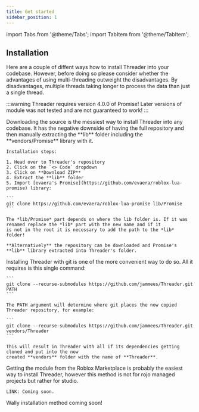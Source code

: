```yaml
---
title: Get started
sidebar_position: 1
---
```


import Tabs from '@theme/Tabs';
import TabItem from '@theme/TabItem';

## Installation

Here are a couple of diffent ways how to install Threader
into your codebase. However, before doing so please consider
whether the advantages of using multi-threading outweight the
disadvantages. By disadvantages, multiple threads taking longer
to process the data than just a single thread.

:::warning
  Threader requires version 4.0.0 of Promise! Later versions of module was
  not tested and are not guaranteed to work!
:::

<Tabs>
  <TabItem value="source" label="Downloading Source" default>
    Downloading the source is the messiest way to
    install Threader into any codebase. It has the
    negative downside of having the full repository and then
    manually extracting the **lib** folder including the **vendors/Promise**
    library with it.

    Installation steps:

    1. Head over to Threader's repository  
    2. Click on the `<> Code` dropdown
    3. Click on **Download ZIP**
    4. Extract the **lib** folder
    5. Import [evaera's Promise](https://github.com/evaera/roblox-lua-promise) library:

    ```
    git clone https://github.com/evaera/roblox-lua-promise lib/Promise
    ```

    The *lib/Promise* part depends on where the lib folder is. If it was renamed replace the *lib* part with the new name and if it
    is not in the root it is necessary to add the path to the *lib* folder!

    **Alternatively** the repository can be downloaded and Promise's **lib** library extracted into Threader's folder.
    
  </TabItem>
  <TabItem value="git" label="Git" default>
    Installing Threader with git is one of the more convenient
    way to do so. All it requires is this single command:

    ```
    git clone --recurse-submodules https://github.com/jammees/Threader.git PATH
    ```

    The PATH argument will determine where git places the now copied Threader repository, for example:

    ```
    git clone --recurse-submodules https://github.com/jammees/Threader.git vendors/Threader
    ```

    This will result in Threader with all if its dependencies getting cloned and put into the now
    created **vendors** folder with the name of **Threader**.

  </TabItem>
  <TabItem value="marketplace" label="Roblox Marketplace">
    Getting the module from the Roblox Marketplace is probably
    the easiest way to install Threader, however this method is not for rojo
    managed projects but rather for studio.

    LINK: Coming soon.
  </TabItem>
  <TabItem value="wally" label="Wally">
    Wally installation method coming soon!
  </TabItem>
</Tabs>